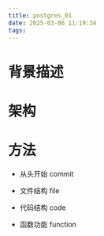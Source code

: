 ```yaml
---
title: postgres_01
date: 2025-03-06 11:19:34
tags:
---
```


# 背景描述

# 架构

# 方法

- 从头开始 commit

- 文件结构 file

- 代码结构 code

- 函数功能 function
